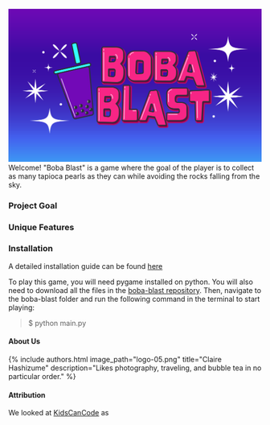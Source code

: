 ![images](logo-05.png)
Welcome! "Boba Blast" is a game where the goal of the player is to collect as many tapioca pearls as they can while avoiding the rocks falling from the sky. 

### Project Goal

### Unique Features

### Installation
A detailed installation guide can be found [here](https://github.com/olincollege/boba-blast/blob/main/README.md)

To play this game, you will need pygame installed on python. You will also need to download all the files in the [boba-blast repository](https://github.com/olincollege/boba-blast). Then, navigate to the boba-blast folder and run the following command in the terminal to start playing: 
> $ python main.py

#### About Us

{% include authors.html image_path="logo-05.png" title="Claire Hashizume" description="Likes photography, traveling, and bubble tea in no particular order." %}    

#### Attribution
We looked at [KidsCanCode](http://kidscancode.org/lessons/) as
